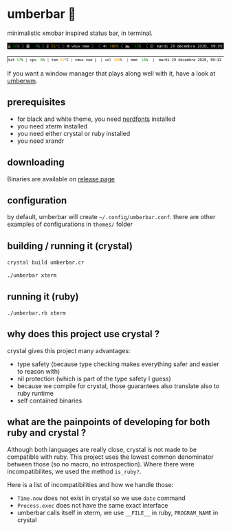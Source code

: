 # umberbar 🐏  

minimalistic xmobar inspired status bar, in terminal. 

![black theme](black.png)

![white theme](white-no-nerd.png)

If you want a window manager that plays along well with it, have a look at [umberwm](https://github.com/yazgoo/umberwm/).

## prerequisites 

- for black and white theme, you need [nerdfonts](https://www.nerdfonts.com/) installed
- you need xterm installed
- you need either crystal or ruby installed
- you need xrandr

## downloading

Binaries are available on [release page](https://github.com/yazgoo/umberbar/releases)

## configuration

by default, umberbar will create `~/.config/umberbar.conf`.
there are other examples of configurations in `themes/` folder

## building / running it (crystal)

```
crystal build umberbar.cr
```

```
./umberbar xterm
```

## running it (ruby)

```
./umberbar.rb xterm
```
## why does this project use crystal ?

crystal gives this project many advantages:

- type safety (because type checking makes everything safer and easier to reason with)
- nil protection (which is part of the type safety I guess)
- because we compile for crystal, those guarantees also translate also to ruby runtime
- self contained binaries

## what are the painpoints of developing for both ruby and crystal ?

Although both languages are really close, crystal is not made to be compatible with ruby.
This project uses the lowest common denominator between those (so no macro, no introspection).
Where there were incompatibilites, we used the method `is_ruby?`.

Here is a list of incompatibilities and how we handle those:

  - `Time.now` does not exist in crystal so we use `date` command
  - `Process.exec` does not have the same exact interface
  - umberbar calls itself in xterm, we use `__FILE__` in ruby, `PROGRAM_NAME` in crystal
